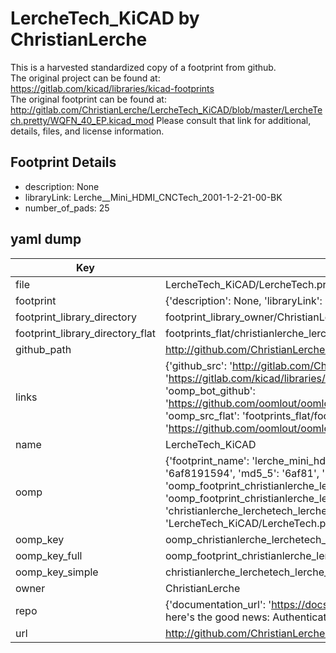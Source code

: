 # LercheTech_KiCAD by ChristianLerche  
This is a harvested standardized copy of a footprint from github.  
The original project can be found at:  
https://gitlab.com/kicad/libraries/kicad-footprints  
The original footprint can be found at:
http://gitlab.com/ChristianLerche/LercheTech_KiCAD/blob/master/LercheTech.pretty/WQFN_40_EP.kicad_mod
Please consult that link for additional, details, files, and license information.  
## Footprint Details
* description: None  
* libraryLink: Lerche__Mini_HDMI_CNCTech_2001-1-2-21-00-BK  
* number_of_pads: 25  
## yaml dump  
| Key | Value |  
| --- | --- |  
| file | LercheTech_KiCAD/LercheTech.pretty/Lerche__Mini_HDMI_CNCTech_2001-1-2-21-00-BK.kicad_mod |  
| footprint | {'description': None, 'libraryLink': 'Lerche__Mini_HDMI_CNCTech_2001-1-2-21-00-BK', 'number_of_pads': 25} |  
| footprint_library_directory | footprint_library_owner/ChristianLerche_LercheTech_KiCAD |  
| footprint_library_directory_flat | footprints_flat/christianlerche_lerchetech_lerche_mini_hdmi_cnctech_2001_1_2_21_00_bk/working |  
| github_path | http://github.com/ChristianLerche/LercheTech_KiCAD/blob/master/LercheTech.pretty/Lerche__Mini_HDMI_CNCTech_2001-1-2-21-00-BK.kicad_mod |  
| links | {'github_src': 'http://gitlab.com/ChristianLerche/LercheTech_KiCAD/blob/master/LercheTech.pretty/WQFN_40_EP.kicad_mod', 'github_src_repo': 'https://gitlab.com/kicad/libraries/kicad-footprints', 'oomp_bot': 'footprints/christianlerche_lerchetech_lerche_mini_hdmi_cnctech_2001_1_2_21_00_bk/working', 'oomp_bot_github': 'https://github.com/oomlout/oomlout_oomp_footprint_bot/tree/main/footprints/christianlerche_lerchetech_lerche_mini_hdmi_cnctech_2001_1_2_21_00_bk/working', 'oomp_src_flat': 'footprints_flat/footprints_flat/christianlerche_lerchetech_lerche_mini_hdmi_cnctech_2001_1_2_21_00_bk/working', 'oomp_src_flat_github': 'https://github.com/oomlout/oomlout_oomp_footprint_src/tree/main/footprints_flat/christianlerche_lerchetech_lerche_mini_hdmi_cnctech_2001_1_2_21_00_bk/working'} |  
| name | LercheTech_KiCAD |  
| oomp | {'footprint_name': 'lerche_mini_hdmi_cnctech_2001_1_2_21_00_bk', 'library_name': 'lerchetech', 'md5': '6af8191594b1cd25a8d46c9bef649f0c', 'md5_10': '6af8191594', 'md5_5': '6af81', 'md5_6': '6af819', 'oomp_key': 'oomp_christianlerche_lerchetech_lerche_mini_hdmi_cnctech_2001_1_2_21_00_bk', 'oomp_key_extra': 'oomp_footprint_christianlerche_lerchetech_lerche_mini_hdmi_cnctech_2001_1_2_21_00_bk', 'oomp_key_full': 'oomp_footprint_christianlerche_lerchetech_lerche_mini_hdmi_cnctech_2001_1_2_21_00_bk_6af819', 'oomp_key_simple': 'christianlerche_lerchetech_lerche_mini_hdmi_cnctech_2001_1_2_21_00_bk', 'original_filename': 'LercheTech_KiCAD/LercheTech.pretty/Lerche__Mini_HDMI_CNCTech_2001-1-2-21-00-BK.kicad_mod', 'owner_name': 'christianlerche'} |  
| oomp_key | oomp_christianlerche_lerchetech_lerche_mini_hdmi_cnctech_2001_1_2_21_00_bk |  
| oomp_key_full | oomp_footprint_christianlerche_lerchetech_lerche_mini_hdmi_cnctech_2001_1_2_21_00_bk |  
| oomp_key_simple | christianlerche_lerchetech_lerche_mini_hdmi_cnctech_2001_1_2_21_00_bk |  
| owner | ChristianLerche |  
| repo | {'documentation_url': 'https://docs.github.com/rest/overview/resources-in-the-rest-api#rate-limiting', 'message': "API rate limit exceeded for 84.66.173.59. (But here's the good news: Authenticated requests get a higher rate limit. Check out the documentation for more details.)"} |  
| url | http://github.com/ChristianLerche/LercheTech_KiCAD |  

